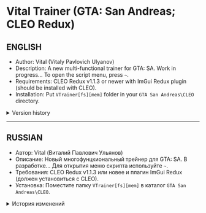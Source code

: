 # Vital Trainer (GTA: San Andreas; CLEO Redux)
## ENGLISH
* Author: Vital (Vitaly Pavlovich Ulyanov)
* Description: A new multi-functional trainer for GTA: SA. Work in progress… To open the script menu, press `~`.
* Requirements: CLEO Redux v1.1.3 or newer with ImGui Redux plugin (should be installed with CLEO).
* Installation: Put `VTrainer[fs][mem]` folder in your `GTA San Andreas\CLEO` directory.

<details>
<summary>Version history</summary>

```diff
v2023-04-17
+ Initial version: some basic functions for Player, Vehicle, World, and Position categories.

v2023-04-18
- The code was significantly optimised thanks to Seemann's advice
+ Added wind speed sliders [World > Weather]

v2023-04-19
+ Added gravity editing [World > General]
+ Added player movement and camera lock [Player > General]
+ Added infinite sprint and ignored state [Player > Proofs]
```
</details>

---

## RUSSIAN
* Автор: Vital (Виталий Павлович Ульянов)
* Описание: Новый многофунцкиональный трейнер для GTA: SA. В разработке… Для открытия меню скрипта используйте `~`.
* Требования: CLEO Redux v1.1.3 или новее и плагин ImGui Redux (должен установиться с CLEO).
* Установка: Поместите папку `VTrainer[fs][mem]` в каталог `GTA San Andreas\CLEO`.

<details>
<summary>История изменений</summary>

```diff
v2023-04-17
+ Первая версия: самые базовые функции в категориях «Игрок», «Транспорт», «Мир» и «Позиция».

v2023-04-18
- Благодаря совету Seemann’а код стал заметно оптимизированнее
+ Добавлены ползунки скорости ветра

v2023-04-19
+ Добавлено изменение гравитации [Мир > Общее]
+ Добавлена блокировка движения и камеры [Игрок > Общее]
+ Добавлен бесконечный бег и игнорирование игрока [Игрок > Защита]
```
</details>